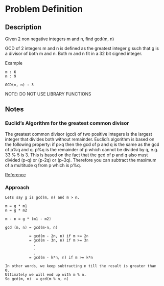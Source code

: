 # Problem Definition

## Description

Given 2 non negative integers m and n, find gcd(m, n)

GCD of 2 integers m and n is defined as the greatest integer g such that g is a divisor of both m and n.
Both m and n fit in a 32 bit signed integer.

Example

```text
m : 6
n : 9

GCD(m, n) : 3
```

NOTE: DO NOT USE LIBRARY FUNCTIONS

## Notes

### Euclid’s Algorithm for the greatest common divisor

The greatest common divisor (gcd) of two positive integers is the largest integer that divides both without remainder. Euclid’s algorithm is based on the following property: if p>q then the gcd of p and q is the same as the gcd of p%q and q. p%q is the remainder of p which cannot be divided by q, e.g. 33 % 5 is 3. This is based on the fact that the gcd of p and q also must divided (p-q) or (p-2q) or (p-3q). Therefore you can subtract the maximum of a multitude q from p which is p%q.

[Reference](http://www.vogella.com/tutorials/JavaAlgorithmsEuclid/article.html#overview)

### Approach

```text
Lets say g is gcd(m, n) and m > n.

m = g * m1
n = g * m2

m - n = g * (m1 - m2)

gcd (m, n) = gcd(m-n, n)

           = gcd(m - 2n, n) if m >= 2n
           = gcd(m - 3n, n) if m >= 3n
             .
             .
             .
           = gcd(m - k*n, n) if m >= k*n

In other words, we keep subtracting n till the result is greater than 0. 
Ultimately we will end up with m % n.
So gcd(m, n)  = gcd(m % n, n)
```